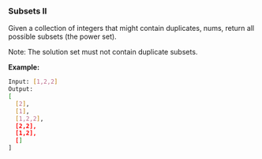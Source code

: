 ### Subsets II

Given a collection of integers that might contain duplicates, nums, return all possible subsets (the power set).

Note: The solution set must not contain duplicate subsets.

**Example:**

```bash
Input: [1,2,2]
Output:
[
  [2],
  [1],
  [1,2,2],
  [2,2],
  [1,2],
  []
]
```